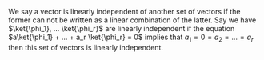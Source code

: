 We say a vector is linearly independent of another set of vectors if the former can not be written as a linear combination of the latter. Say we have $\ket{\phi_1}, ... \ket{\phi_r}$ are linearly independent if the equation $a\ket{\phi_1} + ... + a_r \ket{\phi_r} = 0$ implies that $a_1 = 0 = a_2 = ... = a_r$ then this set of vectors is linearly independent.